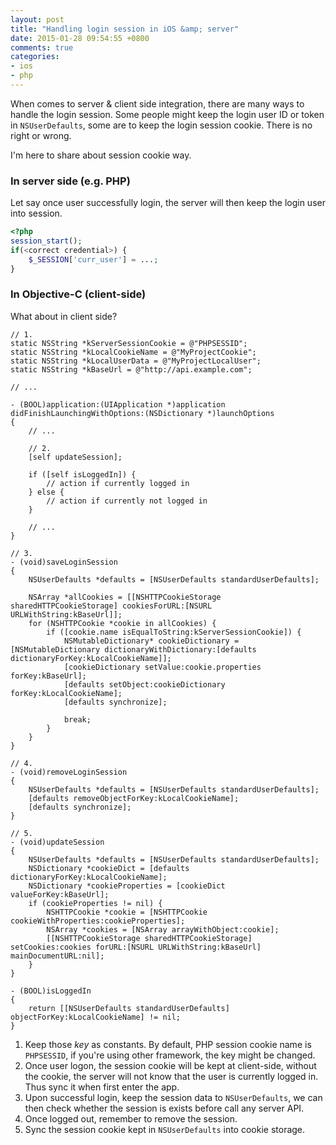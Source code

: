 ```yaml
---
layout: post
title: "Handling login session in iOS &amp; server"
date: 2015-01-28 09:54:55 +0800
comments: true
categories: 
- ios
- php
---
```


When comes to server & client side integration, there are many
ways to handle the login session. Some people might keep the
login user ID or token in `NSUserDefaults`, some are to keep
the login session cookie. There is no right or wrong.

I'm here to share about session cookie way.

### In server side (e.g. PHP)

Let say once user successfully login, the server will then keep
the login user into session.

```php
<?php
session_start();
if(<correct credential>) {
    $_SESSION['curr_user'] = ...;
}
```

### In Objective-C (client-side)

What about in client side?

```obj-c AppDelegate.m
// 1.
static NSString *kServerSessionCookie = @"PHPSESSID";
static NSString *kLocalCookieName = @"MyProjectCookie";
static NSString *kLocalUserData = @"MyProjectLocalUser";
static NSString *kBaseUrl = @"http://api.example.com";

// ...

- (BOOL)application:(UIApplication *)application didFinishLaunchingWithOptions:(NSDictionary *)launchOptions
{
    // ...

    // 2.
    [self updateSession];
    
    if ([self isLoggedIn]) {
        // action if currently logged in
    } else {
        // action if currently not logged in
    }
    
    // ...
}

// 3.
- (void)saveLoginSession
{
    NSUserDefaults *defaults = [NSUserDefaults standardUserDefaults];
    
    NSArray *allCookies = [[NSHTTPCookieStorage sharedHTTPCookieStorage] cookiesForURL:[NSURL URLWithString:kBaseUrl]];
    for (NSHTTPCookie *cookie in allCookies) {
        if ([cookie.name isEqualToString:kServerSessionCookie]) {
            NSMutableDictionary* cookieDictionary = [NSMutableDictionary dictionaryWithDictionary:[defaults dictionaryForKey:kLocalCookieName]];
            [cookieDictionary setValue:cookie.properties forKey:kBaseUrl];
            [defaults setObject:cookieDictionary forKey:kLocalCookieName];
            [defaults synchronize];
            
            break;
        }
    }
}

// 4.
- (void)removeLoginSession
{
    NSUserDefaults *defaults = [NSUserDefaults standardUserDefaults];
    [defaults removeObjectForKey:kLocalCookieName];
    [defaults synchronize];
}

// 5.
- (void)updateSession
{
    NSUserDefaults *defaults = [NSUserDefaults standardUserDefaults];
    NSDictionary *cookieDict = [defaults dictionaryForKey:kLocalCookieName];
    NSDictionary *cookieProperties = [cookieDict valueForKey:kBaseUrl];
    if (cookieProperties != nil) {
        NSHTTPCookie *cookie = [NSHTTPCookie cookieWithProperties:cookieProperties];
        NSArray *cookies = [NSArray arrayWithObject:cookie];
        [[NSHTTPCookieStorage sharedHTTPCookieStorage] setCookies:cookies forURL:[NSURL URLWithString:kBaseUrl] mainDocumentURL:nil];
    }
}

- (BOOL)isLoggedIn
{
    return [[NSUserDefaults standardUserDefaults] objectForKey:kLocalCookieName] != nil;
}
```

1. Keep those _key_ as constants. By default, PHP session cookie name is `PHPSESSID`, if you're using other framework, the key might be changed.
2. Once user logon, the session cookie will be kept at client-side, without the cookie, the server will not know that the user is currently logged in. Thus sync it when first enter the app.
3. Upon successful login, keep the session data to `NSUserDefaults`, we can then check whether the session is exists before call any server API.
4. Once logged out, remember to remove the session.
5. Sync the session cookie kept in `NSUserDefaults` into cookie storage.
